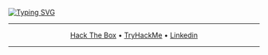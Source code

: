 [![Typing SVG](https://readme-typing-svg.herokuapp.com/?color=00ff00&size=35&center=true&vCenter=true&width=1000&lines=Hello,+World!+I'm+VolkSec+👋;Keep+Learning;Keep+Hacking)](https://git.io/typing-svg)

---

<p align="center">
  <a href="https://app.hackthebox.com/profile/1184809" target="_blank">Hack The Box</a>
• <a href="https://tryhackme.com/p/volksec" target="_blank">TryHackMe</a>
• <a href="https://www.linkedin.com/in/luannutels/" target="_blank">Linkedin</a>
</p>

---
